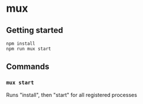 # mux

## Getting started

```
npm install
npm run mux start
```

## Commands

### `mux start`

Runs "install", then "start" for all registered processes
